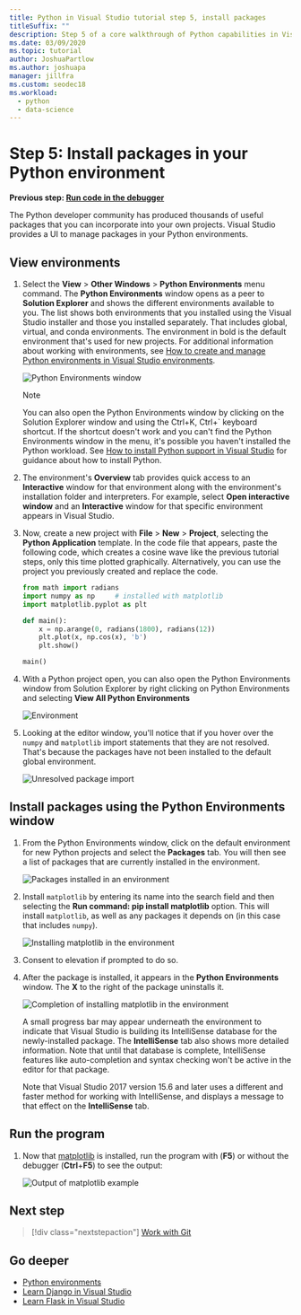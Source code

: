 ```yaml
---
title: Python in Visual Studio tutorial step 5, install packages
titleSuffix: ""
description: Step 5 of a core walkthrough of Python capabilities in Visual Studio, demonstrating Visual Studio's features for managing packages in a Python environment.
ms.date: 03/09/2020
ms.topic: tutorial
author: JoshuaPartlow
ms.author: joshuapa
manager: jillfra
ms.custom: seodec18
ms.workload:
  - python
  - data-science
---
```


# Step 5: Install packages in your Python environment

**Previous step: [Run code in the debugger](tutorial-working-with-python-in-visual-studio-step-04-debugging.md)**

The Python developer community has produced thousands of useful packages that you can incorporate into your own projects. Visual Studio provides a UI to manage packages in your Python environments.

## View environments

1. Select the **View** > **Other Windows** > **Python Environments** menu command. The **Python Environments** window opens as a peer to **Solution Explorer** and shows the different environments available to you. The list shows both environments that you installed using the Visual Studio installer and those you installed separately. That includes global, virtual, and conda environments. The environment in bold is the default environment that's used for new projects. For additional information about working with environments, see [How to create and manage Python environments in Visual Studio environments](managing-python-environments-in-visual-studio.md).

   ![Python Environments window](media/environments/environments-default-view-2019.png)

   > [!NOTE]
   > You can also open the Python Environments window by clicking on the Solution Explorer window and using the Ctrl+K, Ctrl+` keyboard shortcut. If the shortcut doesn't work and you can't find the Python Environments window in the menu, it's possible you haven't installed the Python workload. See [How to install Python support in Visual Studio](installing-python-support-in-visual-studio.md) for guidance about how to install Python.

2. The environment's **Overview** tab provides quick access to an **Interactive** window for that environment along with the environment's installation folder and interpreters. For example, select **Open interactive window** and an **Interactive** window for that specific environment appears in Visual Studio.

3. Now, create a new project with **File** > **New** > **Project**, selecting the **Python Application** template. In the code file that appears, paste the following code, which creates a cosine wave like the previous tutorial steps, only this time plotted graphically. Alternatively, you can use the project you previously created and replace the code. 

    ```python
    from math import radians
    import numpy as np     # installed with matplotlib
    import matplotlib.pyplot as plt

    def main():
        x = np.arange(0, radians(1800), radians(12))
        plt.plot(x, np.cos(x), 'b')
        plt.show()

    main()
    ```

4. With a Python project open, you can also open the Python Environments window from Solution Explorer by right clicking on Python Environments and selecting **View All Python Environments**

   ![Environment](media/environments/environments-view-all-2019.png)

5. Looking at the editor window, you'll notice that if you hover over the `numpy` and `matplotlib` import statements that they are not resolved. That's because the packages have not been installed to the default global environment.

   ![Unresolved package import](media/packages-unresolved-import.png)

## Install packages using the Python Environments window

1. From the Python Environments window, click on the default environment for new Python projects and select the **Packages** tab. You will then see a list of packages that are currently installed in the environment.

   ![Packages installed in an environment](media/environments/environments-installed-packages-2019.png)

2. Install `matplotlib` by entering its name into the search field and then selecting the **Run command: pip install matplotlib** option. This will install `matplotlib`, as well as any packages it depends on (in this case that includes `numpy`).

   ![Installing matplotlib in the environment](media/environments/environments-add-matplotlib-2019.png)

5. Consent to elevation if prompted to do so.

6. After the package is installed, it appears in the **Python Environments** window. The **X** to the right of the package uninstalls it.

   ![Completion of installing matplotlib in the environment](media/environments/environments-add-matplotlib2-2019.png)

   A small progress bar may appear underneath the environment to indicate that Visual Studio is building its IntelliSense database for the newly-installed package. The **IntelliSense** tab also shows more detailed information. Note that until that database is complete, IntelliSense features like auto-completion and syntax checking won't be active in the editor for that package.

   Note that Visual Studio 2017 version 15.6 and later uses a different and faster method for working with IntelliSense, and displays a message to that effect on the **IntelliSense** tab.

## Run the program

1. Now that [matplotlib](https://matplotlib.org/) is installed, run the program with (**F5**) or without the debugger (**Ctrl**+**F5**) to see the output:

   ![Output of matplotlib example](media/environments/environments-add-matplotlib3.png)

## Next step

> [!div class="nextstepaction"]
> [Work with Git](tutorial-working-with-python-in-visual-studio-step-06-working-with-git.md)

## Go deeper

- [Python environments](managing-python-environments-in-visual-studio.md)
- [Learn Django in Visual Studio](learn-django-in-visual-studio-step-01-project-and-solution.md)
- [Learn Flask in Visual Studio](learn-flask-visual-studio-step-01-project-solution.md)
